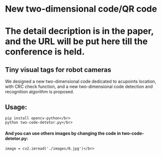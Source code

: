 # New two-dimensional code/QR code 

# The detail decription is in the paper, and the URL will be put here till the conference is held.

## Tiny visual tags for  robot cameras
We designed a new two-dimensional code dedicated to acupoints location, with CRC check function, and a new two-dimensional code detection and recognition algorithm is proposed.</br>

## Usage:
    pip install opencv-python</br>
    python two-code-detetor.py</br>
#### And you can use others images by changing the code in two-code-detetor.py:</br> 
    image = cv2.imread('./images/0.jpg')</br>



